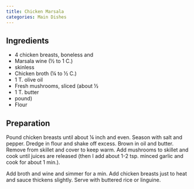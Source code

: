 ```yaml
---
title: Chicken Marsala
categories: Main Dishes
---
```


## Ingredients

- 4 chicken breasts, boneless and
- Marsala wine (½ to 1 C.)
- skinless
- Chicken broth (¼ to ½ C.)
- 1 T. olive oil
- Fresh mushrooms, sliced (about ½
- 1 T. butter
- pound)
- Flour

## Preparation

Pound chicken breasts until about ¼ inch and even.  Season with salt and pepper.  Dredge in flour and shake off excess.  Brown in oil and butter.  Remove from skillet and cover to keep warm.  Add mushrooms to skillet and cook until juices are released (then I add about 1-2 tsp. minced garlic and cook for about 1 min.).

Add broth and wine and simmer for a min.  Add chicken breasts just to heat and sauce thickens slightly.  Serve with buttered rice or linguine.

